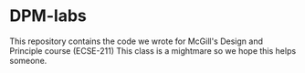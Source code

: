 DPM-labs
========

This repository contains the code we wrote for McGill's Design and Principle course (ECSE-211)
This class is a mightmare so we hope this helps someone.
